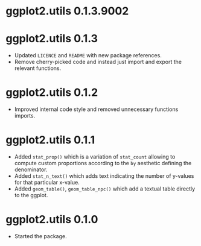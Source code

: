 # ggplot2.utils 0.1.3.9002

# ggplot2.utils 0.1.3

* Updated `LICENCE` and `README` with new package references.
* Remove cherry-picked code and instead just import and export the relevant functions.

# ggplot2.utils 0.1.2

* Improved internal code style and removed unnecessary functions imports. 

# ggplot2.utils 0.1.1

* Added `stat_prop()` which is a variation of `stat_count` allowing to compute custom proportions according to the `by` aesthetic defining the denominator.
* Added `stat_n_text()` which adds text indicating the number of y-values for that particular x-value.
* Added `geom_table()`, `geom_table_npc()` which add a textual table directly to the ggplot.

# ggplot2.utils 0.1.0

* Started the package.
